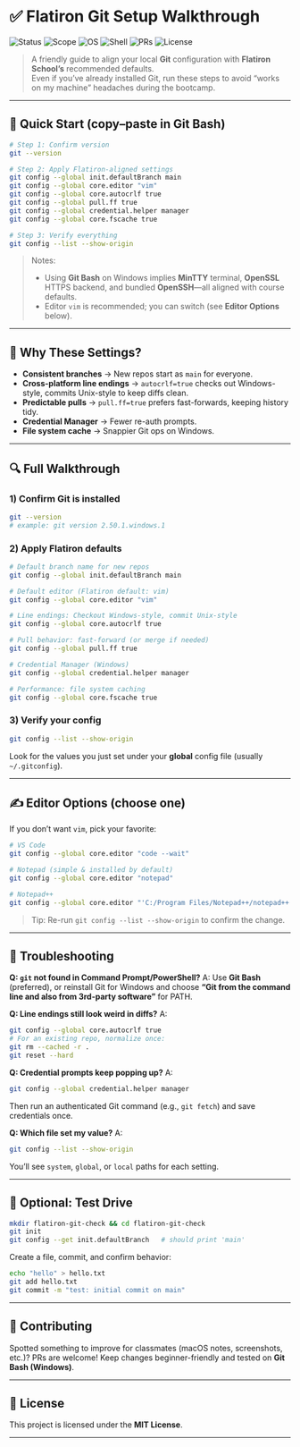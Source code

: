 # ✅ Flatiron Git Setup Walkthrough

![Status](https://img.shields.io/badge/Status-Ready%20to%20Use-brightgreen)
![Scope](https://img.shields.io/badge/Scope-Flatiron%20DS%20Cohort-blue)
![OS](https://img.shields.io/badge/Windows-10%2F11-informational)
![Shell](https://img.shields.io/badge/Shell-Git%20Bash-ff69b4)
![PRs](https://img.shields.io/badge/PRs-welcome-orange)
![License](https://img.shields.io/badge/License-MIT-purple)

> A friendly guide to align your local **Git** configuration with **Flatiron School’s** recommended defaults.  
> Even if you’ve already installed Git, run these steps to avoid “works on my machine” headaches during the bootcamp.

---

## 🧭 Quick Start (copy–paste in **Git Bash**)

```bash
# Step 1: Confirm version
git --version

# Step 2: Apply Flatiron-aligned settings
git config --global init.defaultBranch main
git config --global core.editor "vim"
git config --global core.autocrlf true
git config --global pull.ff true
git config --global credential.helper manager
git config --global core.fscache true

# Step 3: Verify everything
git config --list --show-origin
````

> Notes:
>
> * Using **Git Bash** on Windows implies **MinTTY** terminal, **OpenSSL** HTTPS backend, and bundled **OpenSSH**—all aligned with course defaults.
> * Editor `vim` is recommended; you can switch (see **Editor Options** below).

---

## 🧩 Why These Settings?

* **Consistent branches** → New repos start as `main` for everyone.
* **Cross-platform line endings** → `autocrlf=true` checks out Windows-style, commits Unix-style to keep diffs clean.
* **Predictable pulls** → `pull.ff=true` prefers fast-forwards, keeping history tidy.
* **Credential Manager** → Fewer re-auth prompts.
* **File system cache** → Snappier Git ops on Windows.

---

## 🔍 Full Walkthrough

### 1) Confirm Git is installed

```bash
git --version
# example: git version 2.50.1.windows.1
```

### 2) Apply Flatiron defaults

```bash
# Default branch name for new repos
git config --global init.defaultBranch main

# Default editor (Flatiron default: vim)
git config --global core.editor "vim"

# Line endings: Checkout Windows-style, commit Unix-style
git config --global core.autocrlf true

# Pull behavior: fast-forward (or merge if needed)
git config --global pull.ff true

# Credential Manager (Windows)
git config --global credential.helper manager

# Performance: file system caching
git config --global core.fscache true
```

### 3) Verify your config

```bash
git config --list --show-origin
```

Look for the values you just set under your **global** config file (usually `~/.gitconfig`).

---

## ✍️ Editor Options (choose one)

If you don’t want `vim`, pick your favorite:

```bash
# VS Code
git config --global core.editor "code --wait"

# Notepad (simple & installed by default)
git config --global core.editor "notepad"

# Notepad++
git config --global core.editor "'C:/Program Files/Notepad++/notepad++.exe' -multiInst -notabbar -nosession -noPlugin"
```

> Tip: Re-run `git config --list --show-origin` to confirm the change.

---

## 🧰 Troubleshooting

**Q: `git` not found in Command Prompt/PowerShell?**
A: Use **Git Bash** (preferred), or reinstall Git for Windows and choose **“Git from the command line and also from 3rd-party software”** for PATH.

**Q: Line endings still look weird in diffs?**
A:

```bash
git config --global core.autocrlf true
# For an existing repo, normalize once:
git rm --cached -r .
git reset --hard
```

**Q: Credential prompts keep popping up?**
A:

```bash
git config --global credential.helper manager
```

Then run an authenticated Git command (e.g., `git fetch`) and save credentials once.

**Q: Which file set my value?**
A:

```bash
git config --list --show-origin
```

You’ll see `system`, `global`, or `local` paths for each setting.

---

## 🧪 Optional: Test Drive

```bash
mkdir flatiron-git-check && cd flatiron-git-check
git init
git config --get init.defaultBranch   # should print 'main'
```

Create a file, commit, and confirm behavior:

```bash
echo "hello" > hello.txt
git add hello.txt
git commit -m "test: initial commit on main"
```

---

## 🤝 Contributing

Spotted something to improve for classmates (macOS notes, screenshots, etc.)?
PRs are welcome! Keep changes beginner-friendly and tested on **Git Bash (Windows)**.

---

## 📝 License

This project is licensed under the **MIT License**.

---
